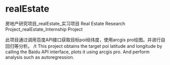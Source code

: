 # realEstate
房地产研究项目_realEstate_实习项目
Real Estate Research Project_realEstate_Internship Project

此项目通过调用百度API接口获取目标poi经纬度，使用arcgis pro绘图。并进行自回归等分析。
/t This project obtains the target poi latitude and longitude by calling the Baidu API interface, plots it using arcgis pro. And perform analysis such as autoregression.
